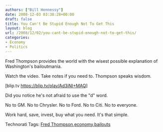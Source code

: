 ```yaml
---
authors: ["Bill Hennessy"]
date: 2008-12-03 03:38:28+00:00
draft: false
title: You Can't Be Stupid Enough Not To Get This
layout: blog
url: /2008/12/02/you-cant-be-stupid-enough-not-to-get-this/
categories:
- Economy
- Politics
---
```


Fred Thompson provides the world with the wisest possible explanation of Washington's bailoutmania.

 

Watch the video. Take notes if you need to. Thompson speaks wisdom.

 

 

[blip.tv https://blip.tv/play/Ad3iNI+MAQ]

 

 

Did you notice he's not afraid to use the "d" word.

 

No to GM. No to Chrysler. No to Ford. No to Citi. No to everyone.

 

Work hard, save, invest, buy what you need. It's that simple. 

 

Technorati Tags: [Fred Thompson](https://technorati.com/tags/Fred%20Thompson),[economy](https://technorati.com/tags/economy),[bailouts](https://technorati.com/tags/bailouts)
